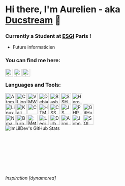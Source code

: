 # Hi there, I'm Aurelien - aka [Ducstream][github] 👋

### Currently a Student at [ESGI][esgi] Paris !

- Future informaticien

### You can find me here:

<!-- [<img align="left" alt="site.com" width="24px" src="https://raw.githubusercontent.com/iconic/open-iconic/master/svg/globe.svg" />][website] -->

<!-- [<img align="left" alt="" width="24px" src="https://cdn.jsdelivr.net/npm/simple-icons@v3/icons/youtube.svg" />][youtube] -->

[<img align="left" alt="ducstream | Discord" width="24px" src="https://cdn.jsdelivr.net/npm/simple-icons@v3/icons/discord.svg" />][discord]
[<img align="left" alt="ducstream | Instagram" width="24px" src="https://cdn.jsdelivr.net/npm/simple-icons@v3/icons/instagram.svg" />][instagram]
[<img align="left" alt="ducstream | Linkdin" width="24px" src="https://cdn.jsdelivr.net/npm/simple-icons@v3/icons/linkedin.svg" />][linkedin]


<br />

### Languages and Tools:

<div>
<img align="left" alt="Atom" title="Atom" width="32px" src="https://upload.wikimedia.org/wikipedia/commons/thumb/7/7b/Icon_Atom.svg/615px-Icon_Atom.svg.png" />


<img align="left" alt="CLion" title="CLion" width="32px" src="https://resources.jetbrains.com/storage/products/clion/img/meta/clion_logo_300x300.png"/>


<img align="left" alt="VMWare Fusion" title="VMWare Fusion" width="32px" src="https://camo.githubusercontent.com/d59afc2cb2fafdaa023e2799f6a8cb134dd4be7193a72feee2208cecfb4f1432/687474703a2f2f7777772e6d61637570646174652e636f6d2f696d616765732f69636f6e733235362f32333539332e706e67" />


<img align="left" alt="Debian" title="Debian" width="32px" src="https://upload.wikimedia.org/wikipedia/commons/thumb/6/66/Openlogo-debianV2.svg/967px-Openlogo-debianV2.svg.png" />

<img align="left" alt="Bash" title="Bash" width="32px" src="https://upload.wikimedia.org/wikipedia/commons/thumb/2/20/Bash_Logo_black_and_white_icon_only.svg/896px-Bash_Logo_black_and_white_icon_only.svg.png" />

<img align="left" alt="SSH" title="SSH" width="32px" src="https://i.imgur.com/U5QOYF9.png" />
  <img align="left" alt="Heroku" title="Heroku" width="32px" src="https://cdn.iconscout.com/icon/free/png-256/heroku-8-1175211.png" />
</div><br><br>


<div>
<img align="left" alt="Linux" title="Linux" width="32px" src="https://i.imgur.com/0vidkKh.png" />

<img align="left" alt="Kali" title="Kali" width="32px" src="https://gitlab.com/uploads/-/system/project/avatar/14611100/kali-logo.png" />

<img align="left" alt="C" title="C" width="32px" src="https://i.imgur.com/tulTXLd.png" />

<img align="left" alt="HTML" title="HTML" width="32px" src="https://i.imgur.com/6PCGCOD.png" />

<img align="left" alt="CSS" title="CSS" width="32px" src="https://i.imgur.com/QjDQazD.png" />

<img align="left" alt="JS" title="JS" width="32px" src="https://i.imgur.com/UOAjpsc.png" />

<img align="left" alt="PHP" title="PHP" width="32px" src="https://cdn.worldvectorlogo.com/logos/php.svg" />

<img align="left" alt="GitHub" title="GitHub" width="32px" src="https://i.imgur.com/9KcLcaH.png" />
</div><br><br>

<div>



<img align="left" alt="Nmap" title="Nmap" width="32px" src="https://cdn-js-head.geekeries.org/wp-content/uploads/2016/03/nmap-logo-256x256.png" />

<img align="left" alt="Burp" title="Burp" width="32px" src="https://icons.iconarchive.com/icons/goescat/macaron/512/burp-suite-icon.png" />

<img align="left" alt="Metasploit" title="Metasploit" width="32px" src="https://atomrace.com/blog/wp-content/uploads/2017/10/metasploit-logo.png" />

<img align="left" alt="Legion" title="Legion" width="32px" src="https://www.kali.org/tools/legion/images/legion-logo.svg" />

  <img align="left" alt="Dirb" title="Dirb" width="32px" src="https://www.kali.org/tools/dirb/images/dirb-logo.svg" />

  <img align="left" alt="Armiage" title="Armitage" width="32px" src="https://www.kali.org/tools/armitage/images/armitage-logo.svg" />
  
  <img align="left" alt="John" title="John" width="32px" src="https://www.kali.org/tools/john/images/john-logo.svg" />

  <img align="left" alt="SQLMap" title="SQLMap" width="32px" src="https://www.kali.org/tools/sqlmap/images/sqlmap-logo.svg" />

</div><br><br>




<img align="left" alt="ImLilDev's GitHub Stats" src="https://github-readme-stats.vercel.app/api?username=ducstream-code&show_icons=true&theme=default&hide_border=true" />

<!-- <img align="left" alt="ImLilDev's Most Used Languages" src="https://github-readme-stats.vercel.app/api/top-langs/?username=ImLilDev&langs_count=10&hide_border=true&theme=vue-dark&show_icons=true" /> -->

<br />
<br />
<br />
<br />
<br />
<br />
<br />
<br />


###### Inspiration [dynamored]

[esgi]: https://www.esgi.fr
[github]: https://github.com/ducstream-code
[instagram]: https://instagram.com/aurelienkrf
[discord]: https://discord.com/users/187218828965576704
[linkedin]: https://www.linkedin.com/in/aurelien-krief/
